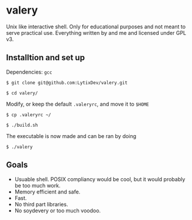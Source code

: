 # valery
Unix like interactive shell. Only for educational purposes and not meant to serve practical use. Everything written by and me and licensed under GPL v3.

## Installtion and set up
Dependencies: `gcc`

```shell
$ git clone git@github.com:LytixDev/valery.git
```

```shell
$ cd valery/
```

Modify, or keep the default `.valeryrc`, and move it to `$HOME`
```shell
$ cp .valeryrc ~/
```

```shell
$ ./build.sh
```

The executable is now made and can be ran by doing
```shell
$ ./valery
```

## Goals
- Usuable shell. POSIX compliancy would be cool, but it would probably be too much work.
- Memory efficient and safe.
- Fast.
- No third part libraries.
- No soydevery or too much voodoo.
